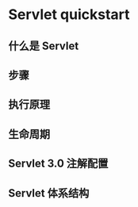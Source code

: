 # Servlet quickstart

## 什么是 Servlet





## 步骤





## 执行原理





## 生命周期







## Servlet 3.0 注解配置











## Servlet 体系结构



